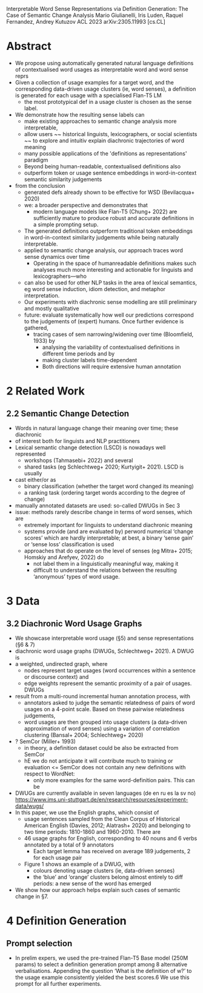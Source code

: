 Interpretable Word Sense Representations via Definition Generation: The Case of Semantic Change Analysis
Mario Giulianelli, Iris Luden, Raquel Fernandez, Andrey Kutuzov
ACL 2023 arXiv:2305.11993 [cs.CL]

# Abstract

* We propose using automatically generated natural language definitions of
  contextualised word usages as interpretable word and word sense reprs
* Given a collection of usage examples for a target word,
  and the corresponding data-driven usage clusters (ie, word senses),
  a definition is generated for each usage with a specialised Flan-T5 LM
  * the most prototypical def in a usage cluster is chosen as the sense label.
* We demonstrate how the resulting sense labels can
  * make existing approaches to semantic change analysis more interpretable,
  * allow users ~~ historical linguists, lexicographers, or social scientists
    ~~ to explore and intuitiv explain diachronic trajectories of word meaning
  * many possible applications of the 'definitions as representations' paradigm
  * Beyond being human-readable, contextualised definitions also
  * outperform token or usage sentence embeddings
    in word-in-context semantic similarity judgements
* from the conclusion
  * generated defs already shown to be effective for WSD (Bevilacqua+ 2020)
  * we: a broader perspective and demonstrates that
    * modern language models like Flan-T5 (Chung+ 2022) are sufficiently mature
      to produce robust and accurate definitions in a simple prompting setup.
  * The generated definitions outperform traditional token embeddings in
    word-in-context similarity judgements while being naturally interpretable.
  * applied to semantic change analysis, our approach traces word sense
    dynamics over time
    * Operating in the space of humanreadable definitions makes such analyses
      much more interesting and actionable for linguists and lexicographers—who
  * can also be used for other NLP tasks in the area of lexical semantics,
    eg word sense induction, idiom detection, and metaphor interpretation.
  * Our experiments with diachronic sense modelling are
    still preliminary and mostly qualitative
  * future: evaluate systematically how well our predictions correspond to the
    judgements of (expert) humans. Once further evidence is gathered,
    * tracing cases of sem narrowing/widening over time (Bloomfield, 1933) by
      * analysing the variability of contextualised definitions
        in different time periods and by
      * making cluster labels time-dependent
      * Both directions will require extensive human annotation

# 2 Related Work

## 2.2 Semantic Change Detection

* Words in natural language change their meaning over time; these diachronic
* of interest both for linguists and NLP practitioners
* Lexical semantic change detection (LSCD) is nowadays well represented
  * workshops (Tahmasebi+ 2022) and several
  * shared tasks (eg Schlechtweg+ 2020; Kurtyigit+ 2021). LSCD is usually
* cast either/or as
  * binary classification (whether the target word changed its meaning)
  * a ranking task (ordering target words according to the degree of change)
* manually annotated datasets are used: so-called DWUGs in Sec 3
* issue: methods rarely describe change in terms of word senses, which are
  * extremely important for linguists to understand diachronic meaning
  * systems provide (and are evaluated by) perword numerical ‘change scores’
    which are hardly interpretable; at best, a binary ‘sense gain’ or ‘sense
    loss’ classification is used
  * approaches that do operate on the level of senses
    (eg Mitra+ 2015; Homskiy and Arefyev, 2022) do
    * not label them in a linguistically meaningful way, making it
    * difficult to understand the relations between the resulting ‘anonymous’
      types of word usage.

# 3 Data

## 3.2 Diachronic Word Usage Graphs

* We showcase interpretable word usage (§5) and sense representations (§6 & 7)
* diachronic word usage graphs (DWUGs, Schlechtweg+ 2021). A DWUG is
* a weighted, undirected graph, where
  * nodes represent target usages (word occurrences within a sentence or
    discourse context) and
  * edge weights represent the semantic proximity of a pair of usages. DWUGs
* result from a multi-round incremental human annotation process, with
  * annotators asked to judge the semantic relatedness of pairs of word usages
    on a 4-point scale.  Based on these pairwise relatedness judgements,
  * word usages are then grouped into usage clusters (a data-driven
    approximation of word senses)
    using a variation of correlation clustering
    (Bansal+ 2004; Schlechtweg+ 2020)
* ? SemCor (Miller+ 1993)
  * in theory, a definition dataset could be also be extracted from SemCor
  * hE we do not anticipate it will contribute much to training or evaluation
  <= SemCor does not contain any new definitions with respect to WordNet:
    * only more examples for the same word-definition pairs. This can be
* DWUGs are currently available in seven languages (de en ru es la sv no)
  https://www.ims.uni-stuttgart.de/en/research/resources/experiment-data/wugs/
* In this paper, we use the English graphs, which consist of
  * usage sentences sampled from the Clean Corpus of Historical American
    English (Davies, 2012; Alatrash+ 2020) and belonging to
    two time periods: 1810-1860 and 1960-2010.  There are
  * 46 usage graphs for English, corresponding to 40 nouns and 6 verbs
    annotated by a total of 9 annotators
    * Each target lemma has received on average 189 judgements, 2 for each
      usage pair
  * Figure 1 shows an example of a DWUG, with
    * colours denoting usage clusters (ie, data-driven senses)
    * the ‘blue’ and ‘orange’ clusters belong almost entirely to diff periods:
      a new sense of the word has emerged
* We show how our approach helps explain such cases of semantic change in §7.

# 4 Definition Generation

## Prompt selection

* In prelim expers, we used the pre-trained Flan-T5 Base model (250M params) to
  select a definition generation prompt among 8 alternative verbalisations.
  Appending the question ‘What is the definition of w?’ to the usage example
  consistently yielded the best scores.6 We use this prompt for all further
  experiments.
